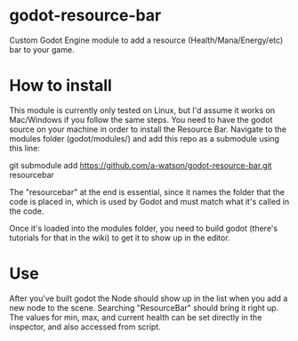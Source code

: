 # godot-resource-bar
Custom Godot Engine module to add a resource (Health/Mana/Energy/etc) bar to your game.

# How to install
This module is currently only tested on Linux, but I'd assume it works on Mac/Windows if you follow the same steps. You need to have the godot source on your machine in order to install the Resource Bar. Navigate to the modules folder (godot/modules/) and add this repo as a submodule using this line:

git submodule add https://github.com/a-watson/godot-resource-bar.git resourcebar

The "resourcebar" at the end is essential, since it names the folder that the code is placed in, which is used by Godot and must match what it's called in the code.

Once it's loaded into the modules folder, you need to build godot (there's tutorials for that in the wiki) to get it to show up in the editor.

# Use
After you've built godot the Node should show up in the list when you add a new node to the scene. Searching "ResourceBar" should bring it right up. The values for min, max, and current health can be set directly in the inspector, and also accessed from script.
